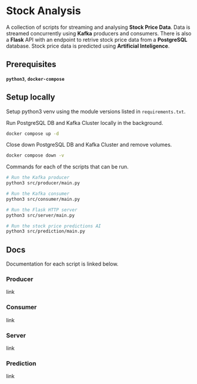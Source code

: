 # Stock Analysis
A collection of scripts for streaming and analysing **Stock Price Data**. Data is streamed concurrently using **Kafka** producers and consumers. There is also a **Flask** API with an endpoint to retrive stock price data from a **PostgreSQL** database. Stock price data is predicted using **Artificial Inteligence**. 

## Prerequisites
**`python3`**, **`docker-compose`**

## Setup locally
Setup python3 venv using the module versions listed in `requirements.txt`.

Run PostgreSQL DB and Kafka Cluster locally in the background.
```bash
docker compose up -d
```

Close down PostgreSQL DB and Kafka Cluster and remove volumes.
```bash
docker compose down -v
```

Commands for each of the scripts that can be run.
```bash
# Run the Kafka producer
python3 src/producer/main.py

# Run the Kafka consumer
python3 src/consumer/main.py

# Run the Flask HTTP server
python3 src/server/main.py

# Run the stock price predictions AI
python3 src/prediction/main.py
```

## Docs
Documentation for each script is linked below.

### Producer
link

### Consumer
link

### Server
link

### Prediction
link